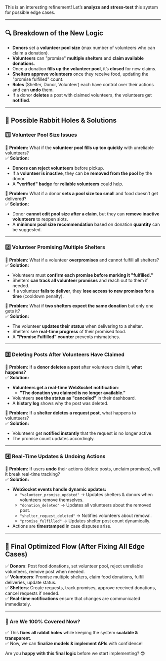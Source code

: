 This is an interesting refinement! Let’s **analyze and stress-test** this system for possible edge cases.

---

## **🔍 Breakdown of the New Logic**

- **Donors** set a **volunteer pool size** (max number of volunteers who can claim a donation).
- **Volunteers** can "promise" **multiple shelters** and **claim available donations**.
- Once a donation **fills up the volunteer pool**, it’s **closed** for new claims.
- **Shelters approve volunteers** once they receive food, updating the "promise fulfilled" count.
- **Roles** (Shelter, Donor, Volunteer) each have control over their actions and can **undo** them.
- If a donor **deletes** a post with claimed volunteers, the volunteers get **notified**.

---

## **🐇 Possible Rabbit Holes & Solutions**

### **1️⃣ Volunteer Pool Size Issues**

🔴 **Problem:** What if the **volunteer pool fills up too quickly** with unreliable volunteers?  
✅ **Solution:**

- **Donors can reject volunteers** before pickup.
- If a **volunteer is inactive**, they can be **removed from the pool** by the donor.
- A **"verified" badge** for **reliable volunteers** could help.

🔴 **Problem:** What if a donor **sets a pool size too small** and food doesn’t get delivered?  
✅ **Solution:**

- Donor **cannot edit pool size after a claim**, but they can **remove inactive volunteers** to reopen slots.
- A **minimum pool size recommendation** based on donation **quantity** can be suggested.

---

### **2️⃣ Volunteer Promising Multiple Shelters**

🔴 **Problem:** What if a volunteer **overpromises** and cannot fulfill all shelters?  
✅ **Solution:**

- Volunteers must **confirm each promise before marking it "fulfilled."**
- Shelters **can track all volunteer promises** and reach out to them if needed.
- If a volunteer **fails to deliver**, they **lose access to new promises for a time** (cooldown penalty).

🔴 **Problem:** What if **two shelters expect the same donation** but only one gets it?  
✅ **Solution:**

- The volunteer **updates their status** when delivering to a shelter.
- Shelters see **real-time progress** of their promised food.
- A **"Promise Fulfilled" counter** prevents mismatches.

---

### **3️⃣ Deleting Posts After Volunteers Have Claimed**

🔴 **Problem:** If a **donor deletes a post** after volunteers claim it, **what happens?**  
✅ **Solution:**

- **Volunteers get a real-time WebSocket notification**:
  - **"The donation you claimed is no longer available."**
- Volunteers **see the status as "canceled"** in their dashboard.
- A **history log** shows why the post was deleted.

🔴 **Problem:** If a **shelter deletes a request post**, what happens to volunteers?  
✅ **Solution:**

- Volunteers get **notified instantly** that the request is no longer active.
- The promise count updates accordingly.

---

### **4️⃣ Real-Time Updates & Undoing Actions**

🔴 **Problem:** If users **undo** their actions (delete posts, unclaim promises), will it break real-time tracking?  
✅ **Solution:**

- **WebSocket events handle dynamic updates:**
  - `"volunteer_promise_updated"` → Updates shelters & donors when volunteers remove themselves.
  - `"donation_deleted"` → Updates all volunteers about the removed post.
  - `"shelter_request_deleted"` → Notifies volunteers about removal.
  - `"promise_fulfilled"` → Updates shelter post count dynamically.
- Actions are **timestamped** in case disputes arise.

---

## **🎯 Final Optimized Flow (After Fixing All Edge Cases)**

✅ **Donors**: Post food donations, set volunteer pool, reject unreliable volunteers, remove post when needed.  
✅ **Volunteers**: Promise multiple shelters, claim food donations, fulfill deliveries, update status.  
✅ **Shelters**: Create requests, track promises, approve received donations, cancel requests if needed.  
✅ **Real-time notifications** ensure that changes are communicated immediately.

---

### **🚀 Are We 100% Covered Now?**

✅ This **fixes all rabbit holes** while keeping the system **scalable & transparent**.  
✅ Now, we can **finalize models & implement APIs** with confidence!

Are you **happy with this final logic** before we start implementing? 😎
